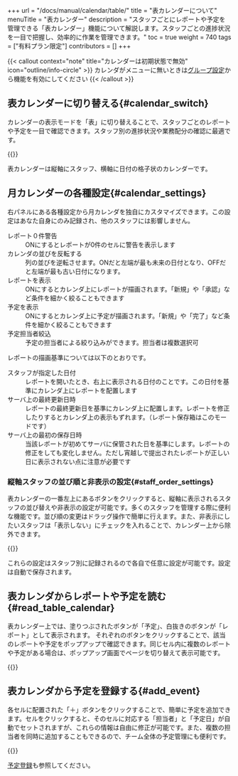 +++
url = "/docs/manual/calendar/table/"
title = "表カレンダーについて"
menuTitle = "表カレンダー"
description = "スタッフごとにレポートや予定を管理できる「表カレンダー」機能について解説します。スタッフごとの進捗状況を一目で把握し、効率的に作業を管理できます。"
toc = true
weight = 740
tags = ["有料プラン限定"]
contributors = []
+++

{{< callout context="note" title="カレンダーは初期状態で無効" icon="outline/info-circle" >}}
カレンダがメニューに無いときは[グループ設定](/docs/manual/initial-setting/setting-group/#optionalFunction)から機能を有効にしてください
{{< /callout >}}

## 表カレンダーに切り替える{#calendar_switch}

カレンダーの表示モードを「表」に切り替えることで、スタッフごとのレポートや予定を一目で確認できます。スタッフ別の進捗状況や業務配分の確認に最適です。

{{<icatch filename="img/table-calendar" msg="「スタッフ」を軸に据えた格子状の表だよ。人別に見たいとき便利です" alice="ok">}}

表カレンダーは縦軸にスタッフ、横軸に日付の格子状のカレンダーです。

## 月カレンダーの各種設定{#calendar_settings}

右パネルにある各種設定から月カレンダを独自にカスタマイズできます。この設定はあなた自身にのみ記録され、他のスタッフには影響しません。

<dl class="basic">
<dt>レポート０件警告</dt>
<dd>ONにするとレポートが0件のセルに警告を表示します</dd>
<dt>カレンダの並びを反転する</dt>
<dd>列の並びを逆転させます。ONだと左端が最も未来の日付となり、OFFだと左端が最も古い日付になります。</dd>
<dt>レポートを表示</dt>
<dd>ONにするとカレンダ上にレポートが描画されます。「新規」や「承認」など条件を細かく絞ることもできます</dd>
<dt>予定を表示</dt>
<dd>ONにするとカレンダ上に予定が描画されます。「新規」や「完了」など条件を細かく絞ることもできます</dd>
<dt>予定担当者絞込</dt>
<dd>予定の担当者による絞り込みができます。担当者は複数選択可</dd>
</dl>

レポートの描画基準については以下のとおりです。

<dl class="basic">
<dt>スタッフが指定した日付</dt>
<dd>レポートを開いたとき、右上に表示される日付のことです。この日付を基準にカレンダ上にレポートを配置します</dd>
<dt>サーバ上の最終更新日時</dt>
<dd>レポートの最終更新日を基準にカレンダ上に配置します。レポートを修正したりするとカレンダ上の表示もずれます。（レポート保存箱はこのモードです）</dd>
<dt>サーバ上の最初の保存日時</dt>
<dd>当該レポートが初めてサーバに保管された日を基準にします。レポートの修正をしても変化しません。ただし宵越しで提出されたレポートが正しい日に表示されない点に注意が必要です</dd>
</dl>

### 縦軸スタッフの並び順と非表示の設定{#staff_order_settings}

表カレンダーの一番左上にあるボタンをクリックすると、縦軸に表示されるスタッフの並び替えや非表示の設定が可能です。多くのスタッフを管理する際に便利な機能です。並び順の変更はドラッグ操作で簡単に行えます。また、非表示にしたいスタッフは「表示しない」にチェックを入れることで、カレンダー上から除外できます。

{{<icatch filename="img/orderby" msg="スタッフが多い場合は並べ替えや非表示をうまく使いましょう" alice="here">}}

これらの設定はスタッフ別に記録されるので各自で任意に設定が可能です。設定は自動で保存されます。

## 表カレンダからレポートや予定を読む{#read_table_calendar}

表カレンダー上では、塗りつぶされたボタンが「予定」、白抜きのボタンが「レポート」として表示されます。
それぞれのボタンをクリックすることで、該当のレポートや予定をポップアップで確認できます。同じセル内に複数のレポートや予定がある場合は、ポップアップ画面でページを切り替えて表示可能です。

{{<icatch filename="img/pagination" msg="同セル内のレポートや予定が１つの塊として表示されます">}}

## 表カレンダから予定を登録する{#add_event}

各セルに配置された「＋」ボタンをクリックすることで、簡単に予定を追加できます。セルをクリックすると、そのセルに対応する「担当者」と「予定日」が自動でセットされますが、これらの情報は自由に修正が可能です。また、複数の担当者を同時に追加することもできるので、チーム全体の予定管理にも便利です。

{{<icatch filename="img/add-event" msg="セル内の＋ボタンをクリックして予定を追加できます">}}

[予定登録](/docs/manual/event/add/)も参照してください。
